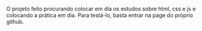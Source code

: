 O projeto feito procurando colocar em dia os estudos sobre html, css e js e colocando a prática em dia. Para testá-lo, basta entrar na page do próprio github.
